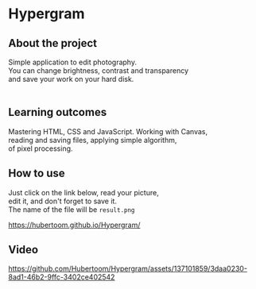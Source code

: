 # Hypergram

## About the project
Simple application to edit photography. <br/>
You can change brightness, contrast and transparency <br/>
and save your work on your hard disk.<br/>
<br/>

## Learning outcomes
Mastering HTML, CSS and JavaScript. Working with Canvas, <br/>
reading and saving files, applying simple algorithm, <br/>
of pixel processing.

## How to use
Just click on the link below, read your picture, <br/>
edit it, and don't forget to save it. <br/>
The name of the file will be ```result.png``` <br/>

https://hubertoom.github.io/Hypergram/

## Video
https://github.com/Hubertoom/Hypergram/assets/137101859/3daa0230-8ad1-46b2-9ffc-3402ce402542

